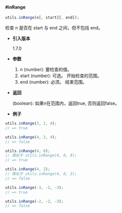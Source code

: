 #### #inRange

```javascript
utils.inRange(n[, start][, end]);
```

检查 n 是否在 start 与 end 之间，但不包括 end。

- **引入版本**

    1.7.0

- **参数**

    1. n (number): 要检查的值。
    2. start (number): 可选。 开始检查的范围。
    3. end (number): 必须。 结束范围。

- **返回**

    (boolean): 如果n在范围内，返回true, 否则返回false。

- **例子**

```javascript
utils.inRange(3, 2, 4);
// => true

utils.inRange(4, 2, 4);
// => false

utils.inRange(4, 8);
// 类似于 utils.inRange(4, 0, 8);
// => true

utils.inRange(4, 2);
// 类似于 utils.inRange(4, 0, 2);
// => false

utils.inRange(-3, -2, -3);
// => true

utils.inRange(-2, -2, -3);
// => false
```
